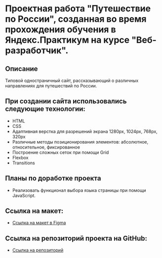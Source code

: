 # Проектная работа "Путешествие по России", созданная во время прохождения обучения в Яндекс.Практикум на курсе "Веб-разработчик".

## Описание

Типовой одностраничный сайт, рассказывающий о различных направлениях для путешествий по России.

## При создании сайта использовались следующие технологии:

- HTML
- CSS
- Адаптивная верстка для разрешений экрана 1280px, 1024px, 768px, 320px
- Различные методы позиционирования элементов: абсолютное, относительное, фиксированное
- Построение сложных сеток при помощи Grid
- Flexbox
- Transitions

## Планы по доработке проекта

- Реализовать функционал выбора языка страницы при помощи JavaScript.

## Ссылка на макет:

- [Ссылка на макет в Figma](https://www.figma.com/file/5S2WSbEFL6awjVWJ0NWL8Q/Sprint-3_-Russia-_-desktop-mobile?node-id=28503%3A0)

## Ссылка на репозиторий проекта на GitHub:

- [Ссылка на репозиторий](https://github.com/gWildCat/russian-travel)
